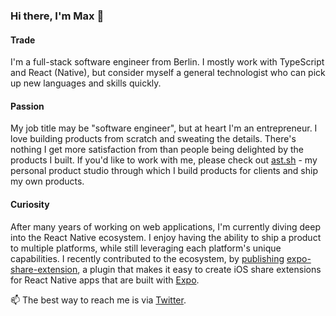 ### Hi there, I'm Max 👋

#### Trade
I'm a full-stack software engineer from Berlin. I mostly work with TypeScript and React (Native), but consider myself a general technologist who can pick up new languages and skills quickly. 

#### Passion
My job title may be "software engineer", but at heart I'm an entrepreneur. I love building products from scratch and sweating the details. There's nothing I get more satisfaction from than people being delighted by the products I built. If you'd like to work with me, please check out [ast.sh](https://ast.sh/) - my personal product studio through which I build products for clients and ship my own products.

#### Curiosity
After many years of working on web applications, I'm currently diving deep into the React Native ecosystem. I enjoy having the ability to ship a product to multiple platforms, while still leveraging each platform's unique capabilities. I recently contributed to the ecosystem, by [publishing](https://x.com/maximilianast/status/1759283175732249041?s=46) [expo-share-extension](https://github.com/MaxAst/expo-share-extension), a plugin that makes it easy to create iOS share extensions for React Native apps that are built with [Expo](https://expo.dev/).

📫 The best way to reach me is via [Twitter](https://twitter.com/MaximilianAst).
